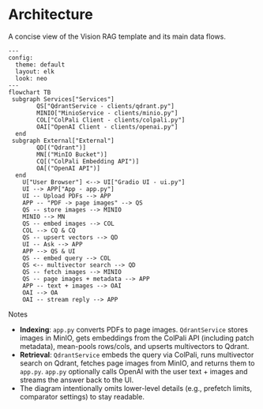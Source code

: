 # Architecture

A concise view of the Vision RAG template and its main data flows.

```mermaid
---
config:
  theme: default
  layout: elk
  look: neo
---
flowchart TB
 subgraph Services["Services"]
        QS["QdrantService - clients/qdrant.py"]
        MINIO["MinioService - clients/minio.py"]
        COL["ColPali Client - clients/colpali.py"]
        OAI["OpenAI Client - clients/openai.py"]
  end
 subgraph External["External"]
        QD[("Qdrant")]
        MN[("MinIO Bucket")]
        CQ[("ColPali Embedding API")]
        OA[("OpenAI API")]
  end
    U["User Browser"] <--> UI["Gradio UI - ui.py"]
    UI --> APP["App - app.py"]
    UI -- Upload PDFs --> APP
    APP -- "PDF -> page images" --> QS
    QS -- store images --> MINIO
    MINIO --> MN
    QS -- embed images --> COL
    COL --> CQ & CQ
    QS -- upsert vectors --> QD
    UI -- Ask --> APP
    APP --> QS & UI
    QS -- embed query --> COL
    QS <-- multivector search --> QD
    QS -- fetch images --> MINIO
    QS -- page images + metadata --> APP
    APP -- text + images --> OAI
    OAI --> OA
    OAI -- stream reply --> APP
```

Notes

- __Indexing__: `app.py` converts PDFs to page images. `QdrantService` stores images in MinIO, gets embeddings from the ColPali API (including patch metadata), mean-pools rows/cols, and upserts multivectors to Qdrant.
- __Retrieval__: `QdrantService` embeds the query via ColPali, runs multivector search on Qdrant, fetches page images from MinIO, and returns them to `app.py`. `app.py` optionally calls OpenAI with the user text + images and streams the answer back to the UI.
- The diagram intentionally omits lower-level details (e.g., prefetch limits, comparator settings) to stay readable.
